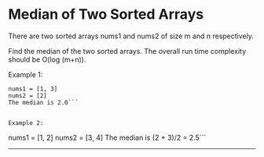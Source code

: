 # Median of Two Sorted Arrays

There are two sorted arrays nums1 and nums2 of size m and n respectively.

Find the median of the two sorted arrays. The overall run time complexity should be O(log (m+n)).

Example 1:
```
nums1 = [1, 3]
nums2 = [2]
The median is 2.0```


Example 2:
```
nums1 = [1, 2]
nums2 = [3, 4]
The median is (2 + 3)/2 = 2.5```


---




